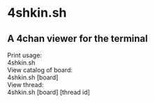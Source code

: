# 4shkin.sh
## A 4chan viewer for the terminal
Print usage:  
4shkin.sh  
View catalog of board:  
4shkin.sh [board]  
View thread:  
4shkin.sh [board] [thread id]  

